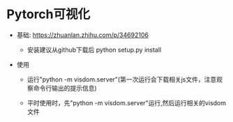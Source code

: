 # Pytorch可视化

* 基础: https://zhuanlan.zhihu.com/p/34692106

    * 安装建议从github下载后 python setup.py install

* 使用

    * 运行"python -m visdom.server"(第一次运行会下载相关js文件，注意观察命令行输出的提示信息)

    * 平时使用时，先"python -m visdom.server"运行,然后运行相关的visdom文件